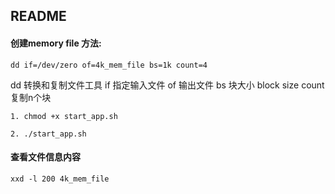 ## README

#### 创建memory file 方法:

`dd if=/dev/zero of=4k_mem_file bs=1k count=4`

dd 转换和复制文件工具
if 指定输入文件
of 输出文件
bs 块大小 block size
count 复制n个块

`1. chmod +x start_app.sh`

`2. ./start_app.sh`

#### 查看文件信息内容
`xxd -l 200 4k_mem_file`


